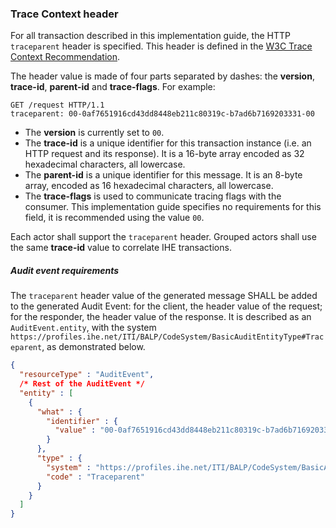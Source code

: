 ### Trace Context header

For all transaction described in this implementation guide, the HTTP `traceparent` header is specified. This header 
is defined in the [W3C Trace Context Recommendation](https://www.w3.org/TR/trace-context/).

The header value is made of four parts separated by dashes: the **version**, **trace-id**, **parent-id** and
**trace-flags**. For example:

```http
GET /request HTTP/1.1
traceparent: 00-0af7651916cd43dd8448eb211c80319c-b7ad6b7169203331-00
```

- The **version** is currently set to `00`.
- The **trace-id** is a unique identifier for this transaction instance (i.e. an HTTP request and its response).
  It is a 16-byte array encoded as 32 hexadecimal characters, all lowercase.
- The **parent-id** is a unique identifier for this message. It is an 8-byte array, encoded as 16 hexadecimal
  characters, all lowercase. 
- The **trace-flags** is used to communicate tracing flags with the consumer. This implementation guide specifies no
  requirements for this field, it is recommended using the value `00`.

Each actor shall support the `traceparent` header. Grouped actors shall use the same **trace-id** value to correlate
IHE transactions.

##### Audit event requirements

The `traceparent` header value of the generated message SHALL be added to the generated Audit Event: for the client,
the header value of the request; for the responder, the header value of the response.
It is described as an `AuditEvent.entity`, with the system 
`https://profiles.ihe.net/ITI/BALP/CodeSystem/BasicAuditEntityType#Traceparent`, as demonstrated below.

```json
{
  "resourceType" : "AuditEvent",
  /* Rest of the AuditEvent */
  "entity" : [
    {
      "what" : {
        "identifier" : {
          "value" : "00-0af7651916cd43dd8448eb211c80319c-b7ad6b7169203331-00"
        }
      },
      "type" : {
        "system" : "https://profiles.ihe.net/ITI/BALP/CodeSystem/BasicAuditEntityType",
        "code" : "Traceparent"
      }
    }
  ]
}
```
